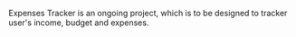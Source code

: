 Expenses Tracker is an ongoing project, which is to be designed to tracker user's income, budget and expenses.
